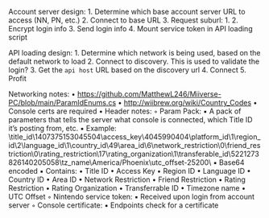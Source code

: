 Account server design:
    1. Determine which base account server URL to access (NN, PN, etc.)
    2. Connect to base URL
    3. Request suburl:
        1. 
        2. Encrypt login info
        3. Send login info
    4. Mount service token in API loading script

API loading design: 
    1. Determine which network is being used, based on the default network to load
    2. Connect to discovery. This is used to validate the login?
    3. Get the `api host` URL based on the discovery url
    4. Connect
    5. Profit

Networking notes:
    • https://github.com/MatthewL246/Miiverse-PC/blob/main/ParamIdEnums.cs
    • http://wiibrew.org/wiki/Country_Codes
    • Console certs are required
    • Header notes:
        ◦ Param Pack:
            ▪ A pack of parameters that tells the server what console is connected, which Title ID it’s posting from, etc. 
            ▪ Example: \title_id\1407375153045504\access_key\4045990404\platform_id\1\region_id\2\language_id\1\country_id\49\area_id\6\network_restriction\0\friend_restriction\0\rating_restriction\17\rating_organization\1\transferable_id\5221273826140205058\tz_name\America/Phoenix\utc_offset-25200\ 
            ▪ Base64 encoded
            ▪ Contains: 
                • Title ID
                • Access Key
                • Region ID
                • Language ID
                • Country ID
                • Area ID
                • Network Restriction
                • Friend Restriction
                • Rating Restriction
                • Rating Organization
                • Transferrable ID
                • Timezone name
                • UTC Offset
        ◦ Nintendo service token:
            ▪ Received upon login from account server
        ◦ Console certificate:
            ▪ Endpoints check for a certificate
